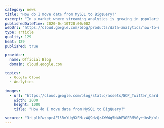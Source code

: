```yaml
---
category: news
title: "How do I move data from MySQL to BigQuery?"
excerpt: "In a market where streaming analytics is growing in popularity, it’s critical to optimize data processing so you can reduce costs and ensure data quality and integrity. One approach is to focus on working only with data that has changed instead of all available data. This is where change data capture"
publishedDateTime: 2020-04-10T20:00:00Z
webUrl: "https://cloud.google.com/blog/products/data-analytics/how-to-move-data-from-mysql-to-bigquery/"
type: article
quality: 129
heat: 129
published: true

provider:
  name: Official Blog
  domain: cloud.google.com

topics:
  - Google Cloud
  - Analytics

images:
  - url: "https://cloud.google.com/blog/static/assets/GCP_Twitter_Card-2000×1000.png"
    width: 2000
    height: 1000
    title: "How do I move data from MySQL to BigQuery?"

secured: "3rLplbFwzbprAEl5RmYUg9XFMszWQ9dzQz8XWWq5N4hE3GERMV0y+dbsM/nlxh6Ae43iRZERZxTEq7gaU8nLtc2r/IhEAx3fQDkwiBkm4MPLjNiT+kVsRctGQS8cnqcFZXmfTaxGer3lw911TeVcOlPxcVNu0O4brZPs3ymnYnSpbxzrs8FW15csqX41UGffLEzEYpTgGxfcRNVNhREDrXlax3MBRYA1yMzjJ8ep4z+jljs3W+or8C/q5B/JuUoX3tqCbWaGVOT9ywT+5ecKkMueOiFLVs79OTHtDHAG0XAkbZ6jb1hY7eFi8aoGS0VQelXTej/DyG+P/uHGkH1iEQ==;YvsuxixzJGAU/knjkljzNg=="
---
```


